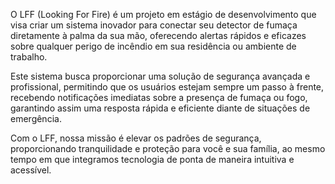 O LFF (Looking For Fire) é um projeto em estágio de desenvolvimento que visa criar um sistema inovador para conectar seu detector de fumaça diretamente à palma da sua mão, oferecendo alertas rápidos e eficazes sobre qualquer perigo de incêndio em sua residência ou ambiente de trabalho.

Este sistema busca proporcionar uma solução de segurança avançada e profissional, permitindo que os usuários estejam sempre um passo à frente, recebendo notificações imediatas sobre a presença de fumaça ou fogo, garantindo assim uma resposta rápida e eficiente diante de situações de emergência.

Com o LFF, nossa missão é elevar os padrões de segurança, proporcionando tranquilidade e proteção para você e sua família, ao mesmo tempo em que integramos tecnologia de ponta de maneira intuitiva e acessível.
